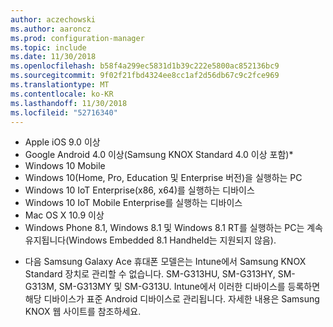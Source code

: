 ```yaml
---
author: aczechowski
ms.author: aaroncz
ms.prod: configuration-manager
ms.topic: include
ms.date: 11/30/2018
ms.openlocfilehash: b58f4a299ec5831d1b39c222e5800ac852136bc9
ms.sourcegitcommit: 9f02f21fbd4324ee8cc1af2d56db67c9c2fce969
ms.translationtype: MT
ms.contentlocale: ko-KR
ms.lasthandoff: 11/30/2018
ms.locfileid: "52716340"
---
```

- Apple iOS 9.0 이상
- Google Android 4.0 이상(Samsung KNOX Standard 4.0 이상 포함)*
- Windows 10 Mobile
- Windows 10(Home, Pro, Education 및 Enterprise 버전)을 실행하는 PC
- Windows 10 IoT Enterprise(x86, x64)를 실행하는 디바이스
- Windows 10 IoT Mobile Enterprise를 실행하는 디바이스
- Mac OS X 10.9 이상
- Windows Phone 8.1, Windows 8.1 및 Windows 8.1 RT를 실행하는 PC는 계속 유지됩니다(Windows Embedded 8.1 Handheld는 지원되지 않음).

* 다음 Samsung Galaxy Ace 휴대폰 모델은는 Intune에서 Samsung KNOX Standard 장치로 관리할 수 없습니다. SM-G313HU, SM-G313HY, SM-G313M, SM-G313MY 및 SM-G313U. Intune에서 이러한 디바이스를 등록하면 해당 디바이스가 표준 Android 디바이스로 관리됩니다. 자세한 내용은 Samsung KNOX 웹 사이트를 참조하세요.
